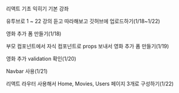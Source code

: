 리액트 기초 익히기 기본 강좌

유투브로 1 ~ 22 강의 듣고 따라해보고 깃허브에 업로드하기(1/18~1/22)

영화 추가 폼 만들기(1/18)

부모 컴포넌트에서 자식 컴포넌트로 props 보내서 영화 추가 폼 만들기(1/19)

영화 추가 validation 확인(1/20)

Navbar 사용(1/21)

리액트 라우터 사용해서 Home, Movies, Users 페이지 3개로 구성하기(1/22)


